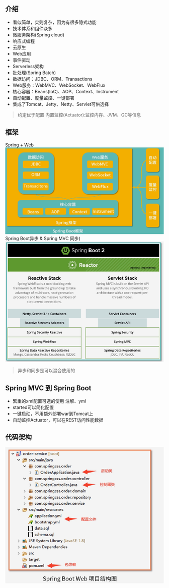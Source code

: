 ## 介绍
+ 看似简单，实则复杂，因为有很多隐式功能
+ 技术体系和组件众多
+ 微服务架构(Spring cloud)
+ 响应式编程
+ 云原生
+ Web应用
+ 事件驱动
+ Serverless架构
+ 批处理(Spring Batch)
+ 数据访问：JDBC、ORM、Transactions
+ Web服务：WebMVC、WebSocket、WebFlux
+ 核心容器：Beans(IoC)、AOP、Context、Instrument
+ 自动配置、度量监控、一键部署
+ 集成了Tomcat、Jetty、Netty、Servlet可供选择
> 约定优于配置
> 内置监控(Actuator):监控内存、JVM、GC等信息

## 框架
Spring + Web
![](assets/sprintbootframework.png)
Spring Boot异步 & Spring MVC 同步) 
![](assets/spring2.png)
> 异步和同步是可以混合使用的

## Spring MVC 到 Spring Boot
+ 繁重的xml配置可选的使用 注解、yml
+ started可以简化配置
+ 一键启动，不用额外部署war到Tomcat上
+ 自动监控Actuator，可以在REST访问性能数据

## 代码架构
![](assets/spring3.png)